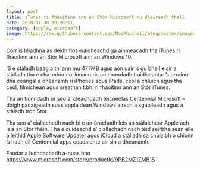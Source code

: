 ```yaml
---
layout: post
title: iTunes ri fhaoitinn ann an Stòr Microsoft mu dheireadh thall
date: 2018-04-30 10:28:11
category: [apple, microsoft]
image: https://raw.githubusercontent.com/MacMhicheil/atug/master/images/iTunes_Microsoft_Store.png
---
```


Còrr is bliadhna as dèidh fios-naidheachd ga ainmeacadh tha iTunes ri fhaoitinn ann an Stòr Microsoft ann an Windows 10.

<!--more-->

‘S e stàladh beag a th’ ann mu 477MB agus aon uair ’s gu bheil e air a stàlladh tha e cha-mhòr co-ionann ris an tionndadh traidiseanta: ’s urrainn dha ceangal a dhèanamh ri iPhones agus iPads, ceòl a chluich agus tha ceòl, filmichean agus sreathan t.bh. ri fhaoitinn ann an Stòr iTunes.

Tha an tionndadh ùr seo a’ cleachdadh teicneòlas Centennial Microsoft – dòigh pacaigeadh suas applaidean Windows airson a sgaoileadh agus a stàladh tron Stòr.

Tha seo a’ ciallachadh nach bi e air ùrachadh leis an stàlaichear Apple ach leis an Stòr fhèin. Tha e cuideachd a’ ciallachadh nach tèid seirbheisean eile a leithid Apple Software Updater agus iCloud a stàlladh sa chùlaibh o chionn ’s nach eil Centennial apps ceadaichte air sin a dhèanamh.

Faodar a luchdachadh a-nuas bho <https://www.microsoft.com/store/productId/9PB2MZ1ZMB1S>

